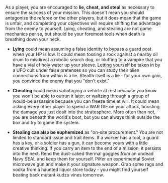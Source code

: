 As a player, you are encouraged to **lie, cheat, and steal** as necessary to ensure the success of your mission. This doesn't mean you should antagonize the referee or the other players, but it does mean that the game is unfair, and completing your objectives will require shifting the advantage from the enemy to yourself. Lying, cheating, and stealing are not game mechanics per se, but should be your foremost tools when death is breathing down your neck.

- **Lying** could mean assuming a false identity to bypass a guard post when your HP is low. It could mean tossing a rock against a nearby oil drum to misdirect a robotic search dog, or bluffing to a vampire that you have a vial of holy water up your sleeve. Letting yourself be taken in by a UFO cult under false pretenses so you can study their alien connections from within is a lie. Stealth itself is a lie - for your own gain, you convince the enemy that you "don't exist."

- **Cheating** could mean sabotaging a vehicle at rest because you know you won't be able to outrun it later, or waltzing through a group of would-be assassins because you can freeze time at will. It could mean asking every other player to spend a WAR DIE on your attack, boosting the damage you just dealt into the stratosphere. More often than not, you are beneath the world's boot, but you can always think outside the box and try to game the system.

- **Stealing can also be euphemized** as "on-site procurement." You are not limited to standard issue and trait items. If a worker has a tool, a guard has a key, or a soldier has a gun, it can become yours with a little creative thinking. If you carry an item to the end of a mission, it persists into the next. Rend the dust-caked thermal goggles from an undead Navy SEAL and keep them for yourself. Pilfer an experimental Soviet microwave gun and make it your signature weapon. Grab some rags and vodka from a haunted liquor store today - you might find yourself beating back mutant kudzu vines tomorrow.